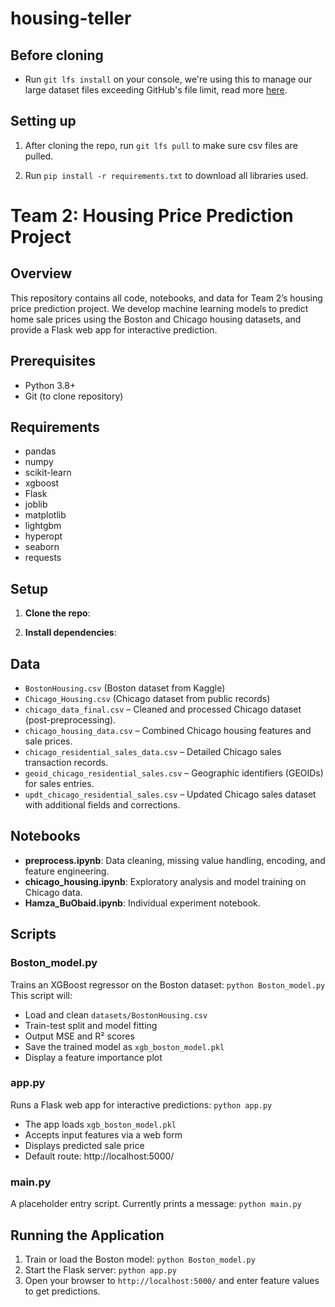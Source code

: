 # housing-teller

## Before cloning

- Run `git lfs install` on your console, we're using this to manage our large dataset files exceeding GitHub's file limit, read more [here](https://git-lfs.com/).

## Setting up

1. After cloning the repo, run `git lfs pull` to make sure csv files are pulled.

2. Run `pip install -r requirements.txt` to download all libraries used.

# Team 2: Housing Price Prediction Project

## Overview
This repository contains all code, notebooks, and data for Team 2’s housing price prediction project. We develop machine learning models to predict home sale prices using the Boston and Chicago housing datasets, and provide a Flask web app for interactive prediction.

## Prerequisites
- Python 3.8+
- Git (to clone repository)

## Requirements
- pandas
- numpy
- scikit-learn
- xgboost
- Flask
- joblib
- matplotlib
- lightgbm
- hyperopt
- seaborn
- requests

## Setup
1. **Clone the repo**:
  
2. **Install dependencies**:

## Data

- `BostonHousing.csv` (Boston dataset from Kaggle)
- `Chicago_Housing.csv` (Chicago dataset from public records)
- `chicago_data_final.csv` – Cleaned and processed Chicago dataset (post-preprocessing).
- `chicago_housing_data.csv` – Combined Chicago housing features and sale prices.
- `chicago_residential_sales_data.csv` – Detailed Chicago sales transaction records.
- `geoid_chicago_residential_sales.csv` – Geographic identifiers (GEOIDs) for sales entries.
- `updt_chicago_residential_sales.csv` – Updated Chicago sales dataset with additional fields and corrections.

## Notebooks
- **preprocess.ipynb**: Data cleaning, missing value handling, encoding, and feature engineering.
- **chicago_housing.ipynb**: Exploratory analysis and model training on Chicago data.
- **Hamza_BuObaid.ipynb**: Individual experiment notebook.

## Scripts

### Boston_model.py
Trains an XGBoost regressor on the Boston dataset:
`
python Boston_model.py
`
This script will:
- Load and clean `datasets/BostonHousing.csv`
- Train-test split and model fitting
- Output MSE and R² scores
- Save the trained model as `xgb_boston_model.pkl`
- Display a feature importance plot

### app.py
Runs a Flask web app for interactive predictions:
`
python app.py
`
- The app loads `xgb_boston_model.pkl`
- Accepts input features via a web form
- Displays predicted sale price
- Default route: http://localhost:5000/

### main.py
A placeholder entry script. Currently prints a message:
`
python main.py
`

## Running the Application
1. Train or load the Boston model:
   `
   python Boston_model.py
   `
2. Start the Flask server:
   `
   python app.py
   `
3. Open your browser to `http://localhost:5000/` and enter feature values to get predictions.



